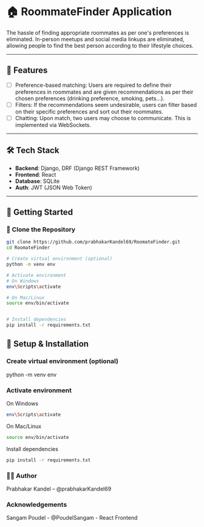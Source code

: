 # 🏠 RoommateFinder Application

The hassle of finding appropriate roommates as per one's preferences is eliminated. In-person meetups and social media linkups are eliminated, allowing people to find the best person according to their lifestyle choices.

---

## 🚀 Features

- [ ] Preference-based matching: Users are required to define their preferences in roommates and are given recommendations as per their chosen preferences (drinking preference, smoking, pets...).
- [ ] Filters: If the recommendations seem undesirable, users can filter based on their specific preferences and sort out their roommates.
- [ ] Chatting: Upon match, two users may choose to communicate. This is implemented via WebSockets.

---

## 🛠️ Tech Stack

- **Backend**: Django, DRF (Django REST Framework)  
- **Frontend**: React  
- **Database**: SQLite  
- **Auth**: JWT (JSON Web Token)

---

## 🧪 Getting Started

### 📁 Clone the Repository

```bash
git clone https://github.com/prabhakarKandel69/RoomateFinder.git
cd RoomateFinder

# Create virtual environment (optional)
python -m venv env

# Activate environment
# On Windows
env\Scripts\activate

# On Mac/Linux
source env/bin/activate


# Install dependencies
pip install -r requirements.txt

```

## 🐍 Setup & Installation
### Create virtual environment (optional)
python -m venv env

### Activate environment

On Windows

```bash
env\Scripts\activate
```

On Mac/Linux

```bash
source env/bin/activate
```

Install dependencies

```bash
pip install -r requirements.txt
```

### 👨‍💻 Author
Prabhakar Kandel – @prabhakarKandel69

### Acknowledgements
Sangam Poudel - @PoudelSangam - React Frontend






